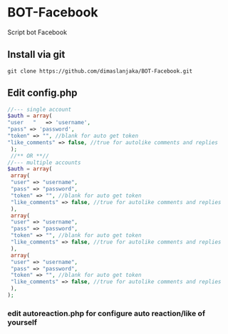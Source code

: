# BOT-Facebook
Script bot Facebook

## Install via git
```
git clone https://github.com/dimaslanjaka/BOT-Facebook.git
```

## Edit config.php
```php
//--- single account
$auth = array(
"user	"	=> 'username',
"pass" => 'password',
"token" => "", //blank for auto get token
"like_comments" => false, //true for autolike comments and replies
 );
 //** OR **//
//--- multiple accounts
$auth = array(
 array(
 "user" => "username",
 "pass" => "password",
 "token" => "", //blank for auto get token
 "like_comments" => false, //true for autolike comments and replies
 ),
 array(
 "user" => "username",
 "pass" => "password",
 "token" => "", //blank for auto get token
 "like_comments" => false, //true for autolike comments and replies
 ),
 array(
 "user" => "username",
 "pass" => "password",
 "token" => "", //blank for auto get token
 "like_comments" => false, //true for autolike comments and replies
 ),
);
```

### edit autoreaction.php for configure auto reaction/like of yourself
